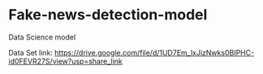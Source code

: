 # Fake-news-detection-model
Data Science model


Data Set link: https://drive.google.com/file/d/1UD7Em_lxJizNwks0BIPHC-id0FEVR27S/view?usp=share_link
